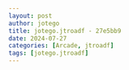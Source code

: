 ```yaml
---
layout: post
author: jotego
title: jotego.jtroadf - 27e5bb9
date: 2024-07-27
categories: [Arcade, jtroadf]
tags: [jotego.jtroadf]
---
```


